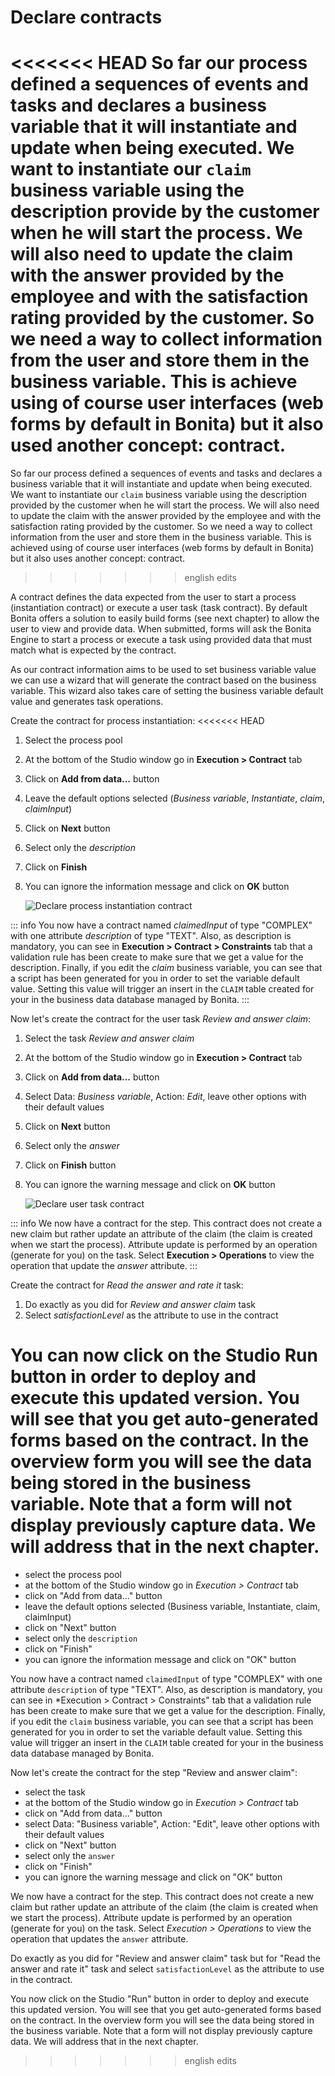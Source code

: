 # Declare contracts

<<<<<<< HEAD
So far our process defined a sequences of events and tasks and declares a business variable that it will instantiate and update when being executed. We want to instantiate our `claim` business variable using the description provide by the customer when he will start the process. We will also need to update the claim with the answer provided by the employee and with the satisfaction rating provided by the customer. So we need a way to collect information from the user and store them in the business variable. This is achieve using of course user interfaces (web forms by default in Bonita) but it also used another concept: contract.
=======
So far our process defined a sequences of events and tasks and declares a business variable that it will instantiate and update when being executed. We want to instantiate our `claim` business variable using the description provided by the customer when he will start the process. We will also need to update the claim with the answer provided by the employee and with the satisfaction rating provided by the customer. So we need a way to collect information from the user and store them in the business variable. This is achieved using of course user interfaces (web forms by default in Bonita) but it also uses another concept: contract.
>>>>>>> english edits

A contract defines the data expected from the user to start a process (instantiation contract) or execute a user task (task contract). By default Bonita offers a solution to easily build forms (see next chapter) to allow the user to view and provide data. When submitted, forms will ask the Bonita Engine to start a process or execute a task using provided data that must match what is expected by the contract.

As our contract information aims to be used to set business variable value we can use a wizard that will generate the contract based on the business variable. This wizard also takes care of setting the business variable default value and generates task operations.

Create the contract for process instantiation:
<<<<<<< HEAD
1. Select the process pool
1. At the bottom of the Studio window go in **Execution > Contract** tab
1. Click on **Add from data...** button
1. Leave the default options selected (_Business variable_, _Instantiate_, _claim_, _claimInput_)
1. Click on **Next** button
1. Select only the _description_
1. Click on **Finish**
1. You can ignore the information message and click on **OK** button

   ![Declare process instantiation contract](images/getting-started-tutorial/declare-contracts/declare-process-instantiation-contract.gif)

::: info
You now have a contract named _claimedInput_ of type "COMPLEX" with one attribute _description_ of type "TEXT". Also, as description is mandatory, you can see in **Execution > Contract > Constraints** tab that a validation rule has been create to make sure that we get a value for the description. Finally, if you edit the _claim_ business variable, you can see that a script has been generated for you in order to set the variable default value. Setting this value will trigger an insert in the `CLAIM` table created for your in the business data database managed by Bonita.
:::

Now let's create the contract for the user task _Review and answer claim_:
1. Select the task _Review and answer claim_
1. At the bottom of the Studio window go in **Execution > Contract** tab
1. Click on **Add from data...** button
1. Select Data: _Business variable_, Action: _Edit_, leave other options with their default values
1. Click on **Next** button
1. Select only the _answer_
1. Click on **Finish** button
1. You can ignore the warning message and click on **OK** button

   ![Declare user task contract](images/getting-started-tutorial/declare-contracts/declare-user-task-contract.gif)

::: info
We now have a contract for the step. This contract does not create a new claim but rather update an attribute of the claim (the claim is created when we start the process). Attribute update is performed by an operation (generate for you) on the task. Select **Execution > Operations** to view the operation that update the _answer_ attribute.
:::

Create the contract for _Read the answer and rate it_ task:
1. Do exactly as you did for _Review and answer claim_ task 
1. Select _satisfactionLevel_ as the attribute to use in the contract

You can now click on the Studio **Run** button in order to deploy and execute this updated version. You will see that you get auto-generated forms based on the contract. In the overview form you will see the data being stored in the business variable. Note that a form will not display previously capture data. We will address that in the next chapter.
=======
- select the process pool
- at the bottom of the Studio window go in *Execution > Contract* tab
- click on "Add from data..." button
- leave the default options selected (Business variable, Instantiate, claim, claimInput)
- click on "Next" button
- select only the `description`
- click on "Finish"
- you can ignore the information message and click on "OK" button

You now have a contract named `claimedInput` of type "COMPLEX" with one attribute `description` of type "TEXT". Also, as description is mandatory, you can see in *Execution > Contract > Constraints" tab that a validation rule has been create to make sure that we get a value for the description. Finally, if you edit the `claim` business variable, you can see that a script has been generated for you in order to set the variable default value. Setting this value will trigger an insert in the `CLAIM` table created for your in the business data database managed by Bonita.

Now let's create the contract for the step "Review and answer claim":
- select the task
- at the bottom of the Studio window go in *Execution > Contract* tab
- click on "Add from data..." button
- select Data: "Business variable", Action: "Edit", leave other options with their default values
- click on "Next" button
- select only the `answer`
- click on "Finish"
- you can ignore the warning message and click on "OK" button

We now have a contract for the step. This contract does not create a new claim but rather update an attribute of the claim (the claim is created when we start the process). Attribute update is performed by an operation (generate for you) on the task. Select *Execution > Operations* to view the operation that updates the `answer` attribute.

Do exactly as you did for "Review and answer claim" task but for "Read the answer and rate it" task and select `satisfactionLevel` as the attribute to use in the contract.

You now click on the Studio "Run" button in order to deploy and execute this updated version. You will see that you get auto-generated forms based on the contract. In the overview form you will see the data being stored in the business variable. Note that a form will not display previously capture data. We will address that in the next chapter.
>>>>>>> english edits

